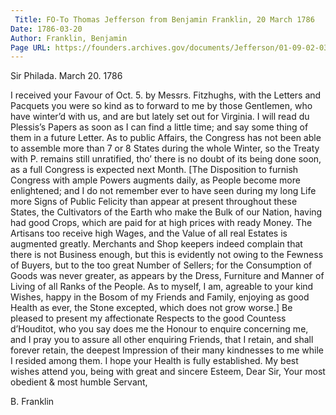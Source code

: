 ```yaml
---
 Title: FO-To Thomas Jefferson from Benjamin Franklin, 20 March 1786
Date: 1786-03-20
Author: Franklin, Benjamin
Page URL: https://founders.archives.gov/documents/Jefferson/01-09-02-0308
---
```



Sir
Philada. March 20. 1786

I received your Favour of Oct. 5. by Messrs. Fitzhughs, with the Letters and Pacquets you were so kind as to forward to me by those Gentlemen, who have winter’d with us, and are but lately set out for Virginia. I will read du Plessis’s Papers as soon as I can find a little time; and say some thing of them in a future Letter.
As to public Affairs, the Congress has not been able to assemble more than 7 or 8 States during the whole Winter, so the Treaty with P. remains still unratified, tho’ there is no doubt of its being done soon, as a full Congress is expected next Month. [The Disposition to furnish Congress with ample Powers augments daily, as People become more enlightened; and I do not remember ever to have seen during my long Life more Signs of Public Felicity than appear at present throughout these States, the Cultivators of the Earth who make the Bulk of our Nation, having had good Crops, which are paid for at high prices with ready Money. The Artisans too receive high Wages, and the Value of all real Estates is augmented greatly. Merchants and Shop keepers indeed complain that there is not Business enough, but this is evidently not owing to the Fewness of Buyers, but to the too great Number of Sellers; for the Consumption of Goods was never greater, as appears by the Dress, Furniture and Manner of Living of all Ranks of the People.
As to myself, I am, agreable to your kind Wishes, happy in the Bosom of my Friends and Family, enjoying as good Health as ever, the Stone excepted, which does not grow worse.] Be pleased to  present my affectionate Respects to the good Countess d’Houditot, who you say does me the Honour to enquire concerning me, and I pray you to assure all other enquiring Friends, that I retain, and shall forever retain, the deepest Impression of their many kindnesses to me while I resided among them. I hope your Health is fully established. My best wishes attend you, being with great and sincere Esteem, Dear Sir, Your most obedient & most humble Servant,

B. Franklin


